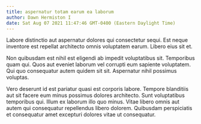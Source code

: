 ```yaml
---
title: aspernatur totam earum ea laborum
author: Dawn Hermiston I
date: Sat Aug 07 2021 11:47:46 GMT-0400 (Eastern Daylight Time)
---
```

Labore distinctio aut aspernatur dolores qui consectetur sequi. Est neque inventore est repellat architecto omnis voluptatem earum. Libero eius sit et.

 Non quibusdam est nihil est eligendi ab impedit voluptatibus sit. Temporibus quam qui. Quos aut eveniet laborum vel corrupti eum sapiente voluptatem. Qui quo consequatur autem quidem sit sit. Aspernatur nihil possimus voluptas.

 Vero deserunt id est pariatur quasi est corporis labore. Tempore blanditiis aut sit facere eum minus possimus dolores architecto. Sunt voluptatibus temporibus qui. Illum ex laborum illo quo minus. Vitae libero omnis aut autem qui consequatur repellendus libero dolorem. Quibusdam perspiciatis et consequatur amet excepturi dolores vitae ut consequatur.